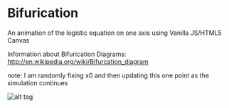 # Bifurication
An animation of the logistic equation on one axis using Vanilla JS/HTML5 Canvas  


Information about Bifurication Diagrams:
http://en.wikipedia.org/wiki/Bifurcation_diagram  

note: I am randomly fixing x0 and then updating this one point as the simulation continues


![alt tag](https://cloud.githubusercontent.com/assets/3393139/6759662/1340a82c-cf18-11e4-8cd1-315507e89740.png)




